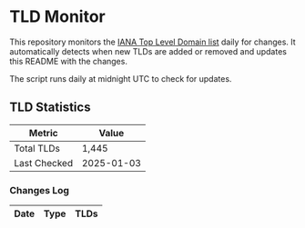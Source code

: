 # TLD Monitor

This repository monitors the [IANA Top Level Domain list](https://data.iana.org/TLD/tlds-alpha-by-domain.txt) daily for changes. It automatically detects when new TLDs are added or removed and updates this README with the changes.

The script runs daily at midnight UTC to check for updates.


## TLD Statistics

| Metric | Value |
|--------|-------|
| Total TLDs | 1,445 |
| Last Checked | 2025-01-03 |

### Changes Log

| Date | Type | TLDs |
|------|------|------|
